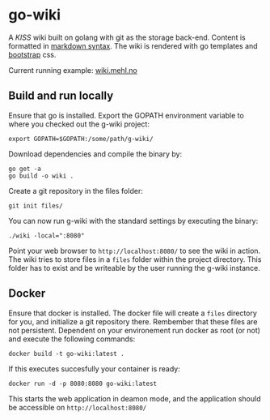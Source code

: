 # go-wiki

A _KISS_ wiki built on golang with git as the storage back-end. Content
is formatted in [markdown
syntax](http://daringfireball.net/projects/markdown/syntax). The wiki is
rendered with go templates and [bootstrap](http://getbootstrap.com) css.

Current running example: [wiki.mehl.no](https://wiki.mehl.no/)

## Build and run locally

Ensure that go is installed. Export the GOPATH environment variable to
where you checked out the g-wiki project:

    export GOPATH=$GOPATH:/some/path/g-wiki/

Download dependencies and compile the binary by:

    go get -a
    go build -o wiki .
    
Create a git repository in the files folder:

    git init files/

You can now run g-wiki with the standard settings by executing the
binary:

    ./wiki -local=":8080"

Point your web browser to `http://localhost:8080/` to see the wiki in
action. The wiki tries to store files in a `files` folder within the
project directory. This folder has to exist and be writeable by the user
running the g-wiki instance.

## Docker

Ensure that docker is installed. The docker file will create a `files` directory for you, and initialize a git repository there. Rembember that these files are not persistent. Dependent on your environement run docker as root (or not) and execute the following commands:

    docker build -t go-wiki:latest .

If this executes succesfully your container is ready:

    docker run -d -p 8080:8080 go-wiki:latest
    
This starts the web application in deamon mode, and the application should be accessible on `http://localhost:8080/`
